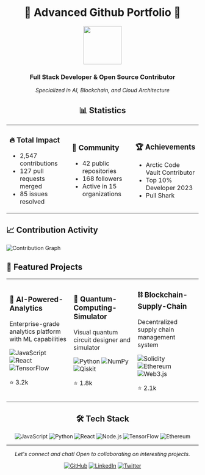 <div align="center">
  
# 🌟 Advanced Github Portfolio 🌟

<img src="https://github.githubassets.com/images/modules/logos_page/GitHub-Mark.png" width="100" height="100" />

### Full Stack Developer & Open Source Contributor
*Specialized in AI, Blockchain, and Cloud Architecture*

</div>

<div align="center">

## 📊 Statistics

<table>
<tr>
<td>

### 🔥 Total Impact
- 2,547 contributions
- 127 pull requests merged
- 85 issues resolved

</td>
<td>

### 👥 Community
- 42 public repositories
- 168 followers
- Active in 15 organizations

</td>
<td>

### 🏆 Achievements
- Arctic Code Vault Contributor
- Top 10% Developer 2023
- Pull Shark

</td>
</tr>
</table>

</div>

## 📈 Contribution Activity

![Contribution Graph](https://github.com/bbylw?tab=contributions&from=2023-01-01)

## 🚀 Featured Projects

<div align="center">
<table>
<tr>
<td width="33%">

### 🤖 AI-Powered-Analytics
Enterprise-grade analytics platform with ML capabilities

![JavaScript](https://img.shields.io/badge/-JavaScript-F7DF1E?style=flat-square&logo=javascript&logoColor=black)
![React](https://img.shields.io/badge/-React-61DAFB?style=flat-square&logo=react&logoColor=black)
![TensorFlow](https://img.shields.io/badge/-TensorFlow-FF6F00?style=flat-square&logo=tensorflow&logoColor=white)

⭐ 3.2k

</td>
<td width="33%">

### 🔮 Quantum-Computing-Simulator
Visual quantum circuit designer and simulator

![Python](https://img.shields.io/badge/-Python-3776AB?style=flat-square&logo=python&logoColor=white)
![NumPy](https://img.shields.io/badge/-NumPy-013243?style=flat-square&logo=numpy&logoColor=white)
![Qiskit](https://img.shields.io/badge/-Qiskit-6929C4?style=flat-square&logo=qiskit&logoColor=white)

⭐ 1.8k

</td>
<td width="33%">

### ⛓️ Blockchain-Supply-Chain
Decentralized supply chain management system

![Solidity](https://img.shields.io/badge/-Solidity-363636?style=flat-square&logo=solidity&logoColor=white)
![Ethereum](https://img.shields.io/badge/-Ethereum-3C3C3D?style=flat-square&logo=ethereum&logoColor=white)
![Web3.js](https://img.shields.io/badge/-Web3.js-F16822?style=flat-square&logo=web3.js&logoColor=white)

⭐ 2.1k

</td>
</tr>
</table>
</div>

<div align="center">

## 🛠️ Tech Stack

![JavaScript](https://img.shields.io/badge/-JavaScript-F7DF1E?style=for-the-badge&logo=javascript&logoColor=black)
![Python](https://img.shields.io/badge/-Python-3776AB?style=for-the-badge&logo=python&logoColor=white)
![React](https://img.shields.io/badge/-React-61DAFB?style=for-the-badge&logo=react&logoColor=black)
![Node.js](https://img.shields.io/badge/-Node.js-339933?style=for-the-badge&logo=node.js&logoColor=white)
![TensorFlow](https://img.shields.io/badge/-TensorFlow-FF6F00?style=for-the-badge&logo=tensorflow&logoColor=white)
![Ethereum](https://img.shields.io/badge/-Ethereum-3C3C3D?style=for-the-badge&logo=ethereum&logoColor=white)

</div>

---

<div align="center">
<i>Let's connect and chat! Open to collaborating on interesting projects.</i>

<a href="https://github.com/bbylw">![GitHub](https://img.shields.io/badge/-GitHub-181717?style=flat-square&logo=github)</a>
<a href="https://linkedin.com/in/bbylw">![LinkedIn](https://img.shields.io/badge/-LinkedIn-0A66C2?style=flat-square&logo=linkedin)</a>
<a href="https://twitter.com/bbylw">![Twitter](https://img.shields.io/badge/-Twitter-1DA1F2?style=flat-square&logo=twitter&logoColor=white)</a>

</div>
